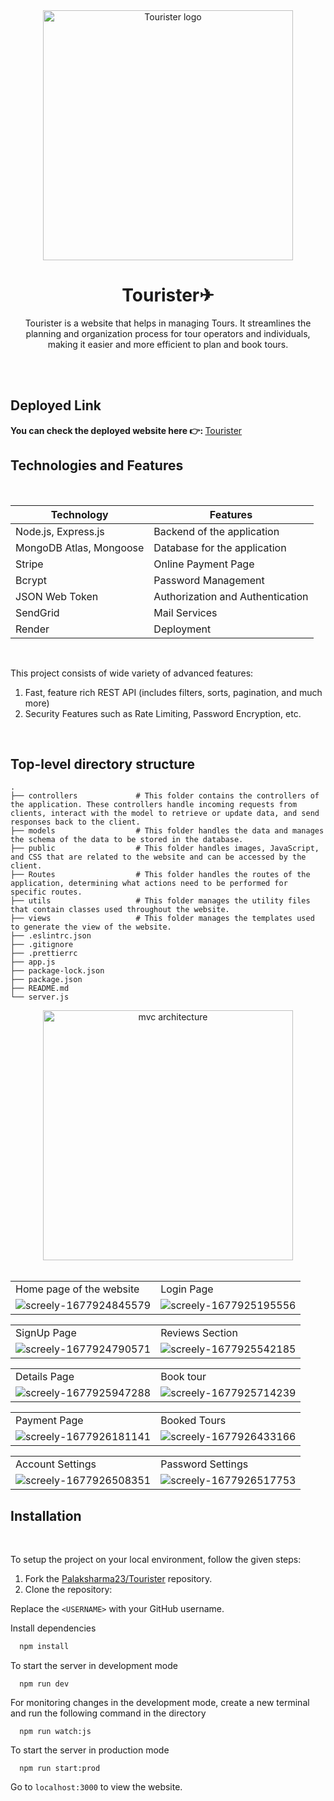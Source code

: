 
<div align="center">
<img src="https://i.ibb.co/pWPRk2n/Tourister.jpg" alt="Tourister logo" height ="auto" width="400" />
<br>
  <h1>Tourister✈</h1>
  <p>
Tourister is a website that helps in managing Tours. It streamlines the planning and organization process for tour operators and individuals, making it easier and more efficient to plan and book tours.
  </p>
</div>

<br>
<br>

## Deployed Link
<b>You can  check the deployed website here 👉: </b> [Tourister](https://touristerapp.onrender.com/)


## Technologies and Features
<br>

| Technology | Features |
|------------|----------|
| Node.js, Express.js    |  Backend of the application  |   
|    MongoDB Atlas, Mongoose    | Database for the application
| Stripe     |   Online Payment Page     |     
| Bcrypt     |    Password Management      |   
| JSON Web Token     |    Authorization and Authentication |     |   Pug      |  Server Side Rendering |
|   SendGrid      |  Mail Services |
| Render     |     Deployment     |   
<br>

This project consists of wide variety of advanced features: 

1) Fast, feature rich REST API (includes filters, sorts, pagination, and much more)
2) Security Features such as Rate Limiting, Password Encryption, etc.
<br>

## Top-level directory structure

    .
    ├── controllers             # This folder contains the controllers of the application. These controllers handle incoming requests from clients, interact with the model to retrieve or update data, and send responses back to the client.
    ├── models                  # This folder handles the data and manages the schema of the data to be stored in the database.
    ├── public                  # This folder handles images, JavaScript, and CSS that are related to the website and can be accessed by the client.
    ├── Routes                  # This folder handles the routes of the application, determining what actions need to be performed for specific routes.
    ├── utils                   # This folder manages the utility files that contain classes used throughout the website.
    ├── views                   # This folder manages the templates used to generate the view of the website.
    ├── .eslintrc.json                   
    ├── .gitignore                   
    ├── .prettierrc                 
    ├── app.js                    
    ├── package-lock.json                     
    ├── package.json
    ├── README.md                    
    └── server.js

<div align="center">
<img src="https://i.ibb.co/BK8KLHM/MVC-Architecture.jpg" alt="mvc architecture" height="400"/>
</div>
<br/>

<table>
  <tr>
    <td>Home page of the website</td>
    <td>Login Page</td>
  </tr>
  <tr>
    <td>
   <img src="https://i.ibb.co/njFW5Qh/screely-1677924845579.png" alt="screely-1677924845579" border="0">
    </td>
     <td>
<img src="https://i.ibb.co/dBmFxDT/screely-1677925195556.png" alt="screely-1677925195556" border="0"></td>
  </tr>
</table>
<table>
  <tr>
    <td>SignUp Page</td>
    <td>Reviews Section</td>
  </tr>
  <tr>
    <td>
<img src="https://i.ibb.co/DVcgPc4/screely-1677924790571.png" alt="screely-1677924790571" border="0"></td>
<td><img src="https://i.ibb.co/kKSkrL4/screely-1677925542185.png" alt="screely-1677925542185" border="0"></td>
  </tr>
</table>
<table>
  <tr>
    <td>Details Page</td>
    <td>Book tour</td>
  </tr>
  <tr>
    <td>
<img src="https://i.ibb.co/N6g9zS3/screely-1677925947288.png" alt="screely-1677925947288" border="0"></td>
<td><img src="https://i.ibb.co/gt8R4XW/screely-1677925714239.png" alt="screely-1677925714239" border="0"></td>
  </tr>
</table>
<table>
  <tr>
    <td>Payment Page</td>
    <td>Booked Tours</td>
  </tr>
  <tr>
    <td>
<img src="https://i.ibb.co/HpKYqvk/screely-1677926181141.png" alt="screely-1677926181141" border="0"></td>
<td><img src="https://i.ibb.co/3NfTPfR/screely-1677926433166.png" alt="screely-1677926433166" border="0"></td>
  </tr>
</table>
<table>
  <tr>
    <td>Account Settings</td>
    <td>Password Settings</td>
  </tr>
  <tr>
    <td>
<img src="https://i.ibb.co/dgPPW8T/screely-1677926508351.png" alt="screely-1677926508351" border="0"></td>
<td><img src="https://i.ibb.co/XjvTg7V/screely-1677926517753.png" alt="screely-1677926517753" border="0"></td>
  </tr>
</table>

## Installation
<br>

To setup the project on your local environment, follow the given steps:

1. Fork the [Palaksharma23/Tourister](https://github.com/Palaksharma23/Tourister) repository.
2. Clone the repository:


  Replace the `<USERNAME>` with your GitHub username. 

Install dependencies

```bash
  npm install
```

To start the server in development mode

```
  npm run dev 
```

For monitoring changes in the development mode, create a new terminal and run the following command in the directory
``` 
  npm run watch:js
```

To start the server in production mode

```
  npm run start:prod 
```

Go to `localhost:3000` to view the website.
<br>

 
